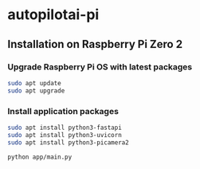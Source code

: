 # autopilotai-pi

## Installation on Raspberry Pi Zero 2

### Upgrade Raspberry Pi OS with latest packages
```sh
sudo apt update
sudo apt upgrade
```

### Install application packages
```sh
sudo apt install python3-fastapi
sudo apt install python3-uvicorn
sudo apt install python3-picamera2

python app/main.py
```